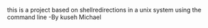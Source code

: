 this is a project based on shellredirections in a unix system using the command line
-By kuseh Michael
